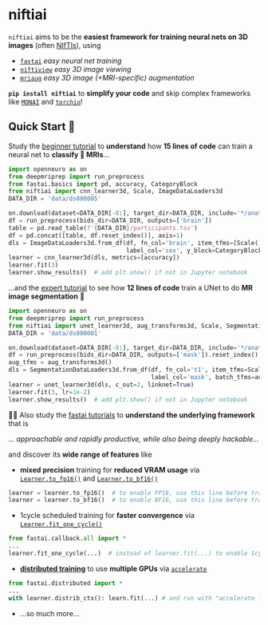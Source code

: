 # niftiai

`niftiai` aims to be the **easiest framework for training neural nets on 3D images** (often [NIfTIs](https://brainder.org/2012/09/23/the-nifti-file-format/)), using

- [`fastai`](https://docs.fast.ai/) *easy neural net training*
- [`niftiview`](https://github.com/codingfisch/niftiview) *easy 3D image viewing*
- [`mriaug`](https://github.com/codingfisch/mriaug) *easy 3D image (+MRI-specific) augmentation*

**`pip install niftiai`** to **simplify your code** and skip complex frameworks like [`MONAI`](https://github.com/Project-MONAI/MONAI) and [`torchio`](https://github.com/fepegar/torchio)!

## Quick Start 🚀

Study the [beginner tutorial]() to **understand** how **15 lines of code** can train a neural net to **classify 🧠 MRIs**...

```python
import openneuro as on
from deepmriprep import run_preprocess
from fastai.basics import pd, accuracy, CategoryBlock
from niftiai import cnn_learner3d, Scale, ImageDataLoaders3d
DATA_DIR = 'data/ds000005'

on.download(dataset=DATA_DIR[-8:], target_dir=DATA_DIR, include='*/anat/*T1w.*')
df = run_preprocess(bids_dir=DATA_DIR, outputs=['brain'])
table = pd.read_table(f'{DATA_DIR}/participants.tsv')
df = pd.concat([table, df.reset_index()], axis=1)
dls = ImageDataLoaders3d.from_df(df, fn_col='brain', item_tfms=[Scale()],
                                 label_col='sex', y_block=CategoryBlock())
learner = cnn_learner3d(dls, metrics=[accuracy])
learner.fit(3)
learner.show_results()  # add plt.show() if not in Jupyter notebook
```

...and the [expert tutorial]() to see how **12 lines of code** train a UNet to do **MR image segmentation** 🤯

```python
import openneuro as on
from deepmriprep import run_preprocess
from niftiai import unet_learner3d, aug_transforms3d, Scale, SegmentationDataLoaders3d
DATA_DIR = 'data/ds000001'

on.download(dataset=DATA_DIR[-8:], target_dir=DATA_DIR, include='*/anat/*T1w.*')
df = run_preprocess(bids_dir=DATA_DIR, outputs=['mask']).reset_index()
aug_tfms = aug_transforms3d()
dls = SegmentationDataLoaders3d.from_df(df, fn_col='t1', item_tfms=Scale(),
                                        label_col='mask', batch_tfms=aug_tfms)
learner = unet_learner3d(dls, c_out=2, linknet=True)
learner.fit(3, lr=1e-2)
learner.show_results()  # add plt.show() if not in Jupyter notebook
```

👩‍💻 Also study the [fastai tutorials](https://docs.fast.ai/tutorial.html) to **understand the underlying framework** that is

*... approachable and rapidly productive, while also being deeply hackable...*

and discover its **wide range of features** like

- **mixed precision** training for **reduced VRAM usage** via [`Learner.to_fp16()`](https://docs.fast.ai/callback.fp16.html#learner.to_fp16) and [`Learner.to_bf16()`](https://docs.fast.ai/callback.fp16.html#learner.to_bf16)
```python
learner = learner.to_fp16()  # to enable FP16, use this line before training
learner = learner.to_bf16()  # to enable BF16, use this line before training
```
- 1cycle scheduled training for **faster convergence** via [`Learner.fit_one_cycle()`](https://docs.fast.ai/callback.schedule.html#learner.fit_one_cycle)
```python
from fastai.callback.all import *
...
learner.fit_one_cycle(...)  # instead of learner.fit(...) to enable 1cycle scheduled training
```
- [**distributed training**](https://docs.fast.ai/distributed.html) to use **multiple GPUs** via [`accelerate`](https://github.com/huggingface/accelerate)
```python
from fastai.distributed import *
...
with learner.distrib_ctx(): learn.fit(...) # and run with "accelerate launch ..."
```
- ...so much more...
